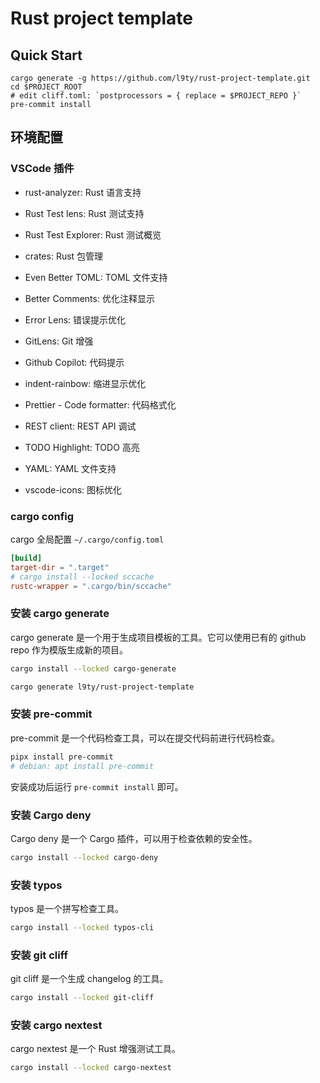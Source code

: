 # Rust project template

## Quick Start

```shell
cargo generate -g https://github.com/l9ty/rust-project-template.git
cd $PROJECT_ROOT
# edit cliff.toml: `postprocessors = { replace = $PROJECT_REPO }`
pre-commit install
```


## 环境配置

### VSCode 插件

- rust-analyzer: Rust 语言支持
- Rust Test lens: Rust 测试支持
- Rust Test Explorer: Rust 测试概览
- crates: Rust 包管理
- Even Better TOML: TOML 文件支持

- Better Comments: 优化注释显示
- Error Lens: 错误提示优化
- GitLens: Git 增强
- Github Copilot: 代码提示
- indent-rainbow: 缩进显示优化
- Prettier - Code formatter: 代码格式化
- REST client: REST API 调试
- TODO Highlight: TODO 高亮
- YAML: YAML 文件支持
- vscode-icons: 图标优化

### cargo config

cargo 全局配置 `~/.cargo/config.toml`

```toml
[build]
target-dir = ".target"
# cargo install --locked sccache
rustc-wrapper = ".cargo/bin/sccache"
```

### 安装 cargo generate

cargo generate 是一个用于生成项目模板的工具。它可以使用已有的 github repo 作为模版生成新的项目。

```bash
cargo install --locked cargo-generate
```

```bash
cargo generate l9ty/rust-project-template
```

### 安装 pre-commit

pre-commit 是一个代码检查工具，可以在提交代码前进行代码检查。

```bash
pipx install pre-commit
# debian: apt install pre-commit
```

安装成功后运行 `pre-commit install` 即可。

### 安装 Cargo deny

Cargo deny 是一个 Cargo 插件，可以用于检查依赖的安全性。

```bash
cargo install --locked cargo-deny
```

### 安装 typos

typos 是一个拼写检查工具。

```bash
cargo install --locked typos-cli
```

### 安装 git cliff

git cliff 是一个生成 changelog 的工具。

```bash
cargo install --locked git-cliff
```

### 安装 cargo nextest

cargo nextest 是一个 Rust 增强测试工具。

```bash
cargo install --locked cargo-nextest
```
